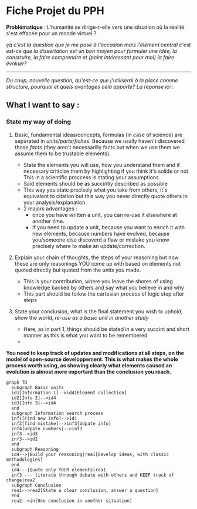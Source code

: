 # Fiche Projet du PPH

**Problématique** : L'humanité se dirige-t-elle vers une situation où la réalité s'est effacée pour un monde virtuel ?

_ça c'est la question que je me pose à l'occasion mais l'élément central c'est est-ce que la dissertation est un bon moyen pour formuler une idée, la construire, la faire comprendre et (point intéressant pour moi) la faire évoluer?_


_____________________________

_Du coup, nouvelle question, qu'est-ce que j'utiliserai à la place comme structure, pourquoi et quels avantages cela apporte? La réponse ici :_

## What I want to say :

### State my way of doing

1. Basic, fundamental ideas/concepts, formulas (in case of science) are separated in *units/parts/fiches*. Because we usally haven't discovered those *facts* (they aren't necessarilly facts but when we use them we assume them to be trustable elements).
    - State the elements you will use, how you understand them and if necessary criticize them by highlighting if you think it's solide or not. This in a scientific proccess is stating your assumptions.
    - Said elements should be as succintly described as possible
    - This way you state precisely what you take from others, it's equivalent to citation but this way you never directly quote others in your analysis/explanation.
    - 2 majors advantages :
      - once you have written a unit, you can re-use it elsewhere at another time.
      - If you need to update a unit, because you want to enrich it with new elements, because numbers have evolved, because you/someone else discoverd a flaw or mistake you know precisely where to make an update/correction.


2. Explain your chain of thoughts, the steps of your reasoning but now these are only reasonings YOU come up with based on elements not quoted directly but quoted from the units *you* made.
    - This is your contribution, where you leave the shores of using knowledge backed by others and say what you believe in and why
    - This part should be follow the cartesian process of logic step after steps

3. State your conclusion, what is the final statement you wish to uphold, show the world, *re-use as a basic unit in another study*
      - Here, as in part 1, things should be stated in a very succint and short manner as this is what you want to be remembered
      -
**You need to keep track of updates and modifications at all steps, on the model of open-source developpement. This is what makes the whole process worth using, as showing clearly what elements caused an evolution is almost more important than the conclusion you reach.**

```mermaid
graph TD
  subgraph Basic units
  id1[Information 1]-->id4[Element collection]
  id2[Info 2]-->id4
  id3[Info 3]-->id4
  end
  subgraph Information search process
  inf1[Find new info]-->id1
  inf2[find mistake]-->inf3[Udpate info]
  inf4[udpate numbers]-->inf3
  inf3-->id3
  inf3-->id2
  end
  subgraph Reasoning
  id4-->|Build your reasoning|rea1[Develop ideas, with classic methodologies]
  end
  id4---|Quote only YOUR elements|rea1
  inf3 --- |iterate through debate with others and KEEP track of change|rea2
  subgraph Conclusion
  rea1-->rea2[State a clear conclusion, answer a question]
  end
  rea2-->in[Use conclusion in another situation]
```
